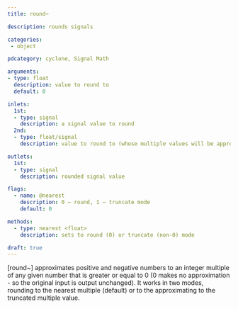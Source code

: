 ```yaml
---
title: round~

description: rounds signals

categories:
 - object

pdcategory: cyclone, Signal Math

arguments:
- type: float
  description: value to round to
  default: 0

inlets:
  1st:
  - type: signal
    description: a signal value to round
  2nd:
  - type: float/signal
    description: value to round to (whose multiple values will be approximated to)

outlets:
  1st:
  - type: signal
    description: rounded signal value

flags:
  - name: @nearest
    description: 0 — round, 1 — truncate mode
    default: 0

methods:
  - type: nearest <float>
    description: sets to round (0) or truncate (non-0) mode

draft: true
---
```


[round~] approximates positive and negative numbers to an integer multiple of any given number that is greater or equal to 0 (0 makes no approximation - so the original input is output unchanged).
It works in two modes, rounding to the nearest multiple (default) or to the approximating to the truncated multiple value.
